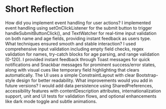 # Short Reflection 
How did you implement event handling for user actions?
I implemented event handling using setOnClickListener for the submit button to trigger handleSubmitButtonClick(), and TextWatcher for real-time input validation on both name and age fields, providing instant feedback as users type.
What techniques ensured smooth and stable interaction?
I used comprehensive input validation including empty field checks, regex validation for names, try-catch blocks for age parsing, and range validation (0-120). I provided instant feedback through Toast messages for quick notifications and Snackbar messages for prominent success/error states, along with visual cues like temporary field highlighting that clears automatically. The UI uses a simple ConstraintLayout with clear Bootstrap-style design for better readability.
What improvements would you add in future versions?
I would add data persistence using SharedPreferences, accessibility features with contentDescription attributes, internationalization support, unit and UI tests for validation flows, and optional enhancements like dark mode toggle and subtle animations.
